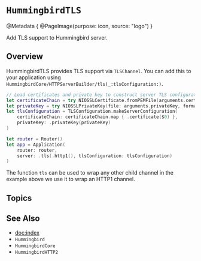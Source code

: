 # ``HummingbirdTLS``

@Metadata {
    @PageImage(purpose: icon, source: "logo")
}

Add TLS support to Hummingbird server.

## Overview

HummingbirdTLS provides TLS support via ``TLSChannel``. You can add this to your application using ``HummingbirdCore/HTTPServerBuilder/tls(_:tlsConfiguration:)``.

```swift
// Load certificates and private key to construct server TLS configuration
let certificateChain = try NIOSSLCertificate.fromPEMFile(arguments.certificateChain)
let privateKey = try NIOSSLPrivateKey(file: arguments.privateKey, format: .pem)
let tlsConfiguration = TLSConfiguration.makeServerConfiguration(
    certificateChain: certificateChain.map { .certificate($0) },
    privateKey: .privateKey(privateKey)
)

let router = Router()
let app = Application(
    router: router,
    server: .tls(.http1(), tlsConfiguration: tlsConfiguration)
)
```

The function `tls` can be used to wrap any other child channel in the example above we use it to wrap an HTTP1 channel.

## Topics

## See Also

- <doc:index>
- ``Hummingbird``
- ``HummingbirdCore``
- ``HummingbirdHTTP2``
